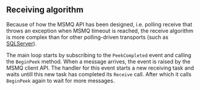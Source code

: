 ## Receiving algorithm

Because of how the MSMQ API has been designed, i.e. polling receive that throws an exception when MSMQ timeout is reached, the receive algorithm is more complex than for other polling-driven transports (such as [SQLServer](/nservicebus/sqlserver/)).

The main loop starts by subscribing to the `PeekCompleted` event and calling the `BeginPeek` method. When a message arrives, the event is raised by the MSMQ client API. The handler for this event starts a new receiving task and waits untill this new task has completed its `Receive` call. After which it calls `BeginPeek` again to wait for more messages.
